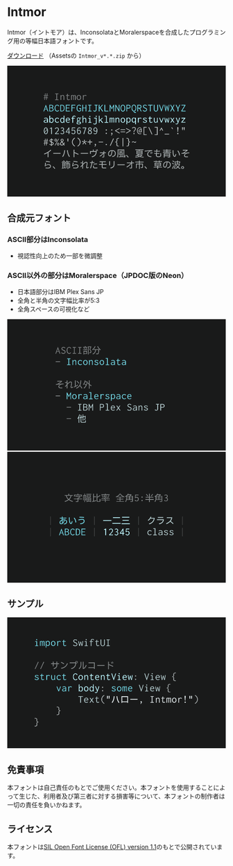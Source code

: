 # Intmor

Intmor（イントモア）は、InconsolataとMoralerspaceを合成したプログラミング用の等幅日本語フォントです。

[ダウンロード](https://github.com/2n/intmor/releases) （Assetsの `Intmor_v*.*.zip` から）

![test](images/readme-1.png)

## 合成元フォント

### ASCII部分はInconsolata

- 視認性向上のため一部を微調整

### ASCII以外の部分はMoralerspace（JPDOC版のNeon）

- 日本語部分はIBM Plex Sans JP
- 全角と半角の文字幅比率が5:3
- 全角スペースの可視化など

![test](images/readme-2.png)
![test](images/readme-3.png)

## サンプル

![test](images/readme-4.png)

## 免責事項

本フォントは自己責任のもとでご使用ください。本フォントを使用することによって生じた、利用者及び第三者に対する損害等について、本フォントの制作者は一切の責任を負いかねます。

## ライセンス

本フォントは[SIL Open Font License (OFL) version 1.1](https://openfontlicense.org)のもとで公開されています。

